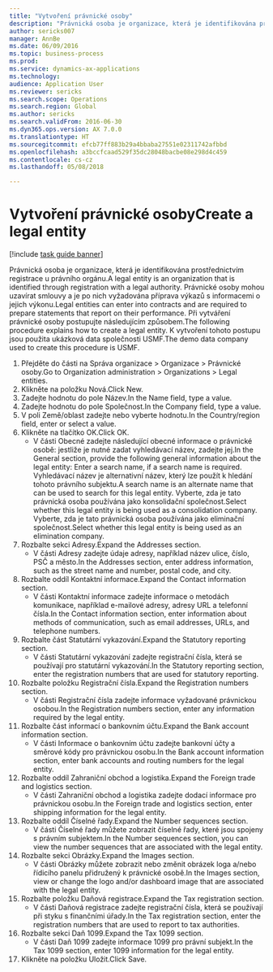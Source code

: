 ```yaml
--- 
title: "Vytvoření právnické osoby"
description: "Právnická osoba je organizace, která je identifikována prostřednictvím registrace u právního orgánu."
author: sericks007
manager: AnnBe
ms.date: 06/09/2016
ms.topic: business-process
ms.prod: 
ms.service: dynamics-ax-applications
ms.technology: 
audience: Application User
ms.reviewer: sericks
ms.search.scope: Operations
ms.search.region: Global
ms.author: sericks
ms.search.validFrom: 2016-06-30
ms.dyn365.ops.version: AX 7.0.0
ms.translationtype: HT
ms.sourcegitcommit: efcb77ff883b29a4bbaba27551e02311742afbbd
ms.openlocfilehash: a3bccfcaad529f35dc28048bacbe08e298d4c459
ms.contentlocale: cs-cz
ms.lasthandoff: 05/08/2018

---
```

# <a name="create-a-legal-entity"></a><span data-ttu-id="36bf5-103">Vytvoření právnické osoby</span><span class="sxs-lookup"><span data-stu-id="36bf5-103">Create a legal entity</span></span>

[!include [task guide banner](../../includes/task-guide-banner.md)]

<span data-ttu-id="36bf5-104">Právnická osoba je organizace, která je identifikována prostřednictvím registrace u právního orgánu.</span><span class="sxs-lookup"><span data-stu-id="36bf5-104">A legal entity is an organization that is identified through registration with a legal authority.</span></span> <span data-ttu-id="36bf5-105">Právnické osoby mohou uzavírat smlouvy a je po nich vyžadována příprava výkazů s informacemi o jejich výkonu.</span><span class="sxs-lookup"><span data-stu-id="36bf5-105">Legal entities can enter into contracts and are required to prepare statements that report on their performance.</span></span> <span data-ttu-id="36bf5-106">Při vytváření právnické osoby postupujte následujícím způsobem.</span><span class="sxs-lookup"><span data-stu-id="36bf5-106">The following procedure explains how to create a legal entity.</span></span> <span data-ttu-id="36bf5-107">K vytvoření tohoto postupu jsou použita ukázková data společnosti USMF.</span><span class="sxs-lookup"><span data-stu-id="36bf5-107">The demo data company used to create this procedure is USMF.</span></span>

1. <span data-ttu-id="36bf5-108">Přejděte do části na Správa organizace > Organizace > Právnické osoby.</span><span class="sxs-lookup"><span data-stu-id="36bf5-108">Go to Organization administration > Organizations > Legal entities.</span></span>
2. <span data-ttu-id="36bf5-109">Klikněte na položku Nová.</span><span class="sxs-lookup"><span data-stu-id="36bf5-109">Click New.</span></span>
3. <span data-ttu-id="36bf5-110">Zadejte hodnotu do pole Název.</span><span class="sxs-lookup"><span data-stu-id="36bf5-110">In the Name field, type a value.</span></span>
4. <span data-ttu-id="36bf5-111">Zadejte hodnotu do pole Společnost.</span><span class="sxs-lookup"><span data-stu-id="36bf5-111">In the Company field, type a value.</span></span>
5. <span data-ttu-id="36bf5-112">V poli Země/oblast zadejte nebo vyberte hodnotu.</span><span class="sxs-lookup"><span data-stu-id="36bf5-112">In the Country/region field, enter or select a value.</span></span>
6. <span data-ttu-id="36bf5-113">Klikněte na tlačítko OK.</span><span class="sxs-lookup"><span data-stu-id="36bf5-113">Click OK.</span></span>
    * <span data-ttu-id="36bf5-114">V části Obecné zadejte následující obecné informace o právnické osobě: jestliže je nutné zadat vyhledávací název, zadejte jej.</span><span class="sxs-lookup"><span data-stu-id="36bf5-114">In the General section, provide the following general information about the legal entity: Enter a search name, if a search name is required.</span></span> <span data-ttu-id="36bf5-115">Vyhledávací název je alternativní název, který lze použít k hledání tohoto právního subjektu.</span><span class="sxs-lookup"><span data-stu-id="36bf5-115">A search name is an alternate name that can be used to search for this legal entity.</span></span> <span data-ttu-id="36bf5-116">Vyberte, zda je tato právnická osoba používána jako konsolidační společnost.</span><span class="sxs-lookup"><span data-stu-id="36bf5-116">Select whether this legal entity is being used as a consolidation company.</span></span> <span data-ttu-id="36bf5-117">Vyberte, zda je tato právnická osoba používána jako eliminační společnost.</span><span class="sxs-lookup"><span data-stu-id="36bf5-117">Select whether this legal entity is being used as an elimination company.</span></span>  
7. <span data-ttu-id="36bf5-118">Rozbalte sekci Adresy.</span><span class="sxs-lookup"><span data-stu-id="36bf5-118">Expand the Addresses section.</span></span>
    * <span data-ttu-id="36bf5-119">V části Adresy zadejte údaje adresy, například název ulice, číslo, PSČ a město.</span><span class="sxs-lookup"><span data-stu-id="36bf5-119">In the Addresses section, enter address information, such as the street name and number, postal code, and city.</span></span>  
8. <span data-ttu-id="36bf5-120">Rozbalte oddíl Kontaktní informace.</span><span class="sxs-lookup"><span data-stu-id="36bf5-120">Expand the Contact information section.</span></span>
    * <span data-ttu-id="36bf5-121">V části Kontaktní informace zadejte informace o metodách komunikace, například e-mailové adresy, adresy URL a telefonní čísla.</span><span class="sxs-lookup"><span data-stu-id="36bf5-121">In the Contact information section, enter information about methods of communication, such as email addresses, URLs, and telephone numbers.</span></span>  
9. <span data-ttu-id="36bf5-122">Rozbalte část Statutární vykazování.</span><span class="sxs-lookup"><span data-stu-id="36bf5-122">Expand the Statutory reporting section.</span></span>
    * <span data-ttu-id="36bf5-123">V části Statutární vykazování zadejte registrační čísla, která se používají pro statutární vykazování.</span><span class="sxs-lookup"><span data-stu-id="36bf5-123">In the Statutory reporting section, enter the registration numbers that are used for statutory reporting.</span></span>  
10. <span data-ttu-id="36bf5-124">Rozbalte položku Registrační čísla.</span><span class="sxs-lookup"><span data-stu-id="36bf5-124">Expand the Registration numbers section.</span></span>
    * <span data-ttu-id="36bf5-125">V části Registrační čísla zadejte informace vyžadované právnickou osobou.</span><span class="sxs-lookup"><span data-stu-id="36bf5-125">In the Registration numbers section, enter any information required by the legal entity.</span></span>  
11. <span data-ttu-id="36bf5-126">Rozbalte část informací o bankovním účtu.</span><span class="sxs-lookup"><span data-stu-id="36bf5-126">Expand the Bank account information section.</span></span>
    * <span data-ttu-id="36bf5-127">V části Informace o bankovním účtu zadejte bankovní účty a směrové kódy pro právnickou osobu.</span><span class="sxs-lookup"><span data-stu-id="36bf5-127">In the Bank account information section, enter bank accounts and routing numbers for the legal entity.</span></span>  
12. <span data-ttu-id="36bf5-128">Rozbalte oddíl Zahraniční obchod a logistika.</span><span class="sxs-lookup"><span data-stu-id="36bf5-128">Expand the Foreign trade and logistics section.</span></span>
    * <span data-ttu-id="36bf5-129">V části Zahraniční obchod a logistika zadejte dodací informace pro právnickou osobu.</span><span class="sxs-lookup"><span data-stu-id="36bf5-129">In the Foreign trade and logistics section, enter shipping information for the legal entity.</span></span>  
13. <span data-ttu-id="36bf5-130">Rozbalte oddíl Číselné řady.</span><span class="sxs-lookup"><span data-stu-id="36bf5-130">Expand the Number sequences section.</span></span>
    * <span data-ttu-id="36bf5-131">V části Číselné řady můžete zobrazit číselné řady, které jsou spojeny s právním subjektem.</span><span class="sxs-lookup"><span data-stu-id="36bf5-131">In the Number sequences section, you can view the number sequences that are associated with the legal entity.</span></span>  
14. <span data-ttu-id="36bf5-132">Rozbalte sekci Obrázky.</span><span class="sxs-lookup"><span data-stu-id="36bf5-132">Expand the Images section.</span></span>
    * <span data-ttu-id="36bf5-133">V části Obrázky můžete zobrazit nebo změnit obrázek loga a/nebo řídicího panelu přidružený k právnické osobě.</span><span class="sxs-lookup"><span data-stu-id="36bf5-133">In the Images section, view or change the logo and/or dashboard image that are associated with the legal entity.</span></span>  
15. <span data-ttu-id="36bf5-134">Rozbalte položku Daňová registrace.</span><span class="sxs-lookup"><span data-stu-id="36bf5-134">Expand the Tax registration section.</span></span>
    * <span data-ttu-id="36bf5-135">V části Daňová registrace zadejte registrační čísla, která se používají při styku s finančními úřady.</span><span class="sxs-lookup"><span data-stu-id="36bf5-135">In the Tax registration section, enter the registration numbers that are used to report to tax authorities.</span></span>  
16. <span data-ttu-id="36bf5-136">Rozbalte sekci Daň 1099.</span><span class="sxs-lookup"><span data-stu-id="36bf5-136">Expand the Tax 1099 section.</span></span>
    * <span data-ttu-id="36bf5-137">V části Daň 1099 zadejte informace 1099 pro právní subjekt.</span><span class="sxs-lookup"><span data-stu-id="36bf5-137">In the Tax 1099 section, enter 1099 information for the legal entity.</span></span>  
17. <span data-ttu-id="36bf5-138">Klikněte na položku Uložit.</span><span class="sxs-lookup"><span data-stu-id="36bf5-138">Click Save.</span></span>



